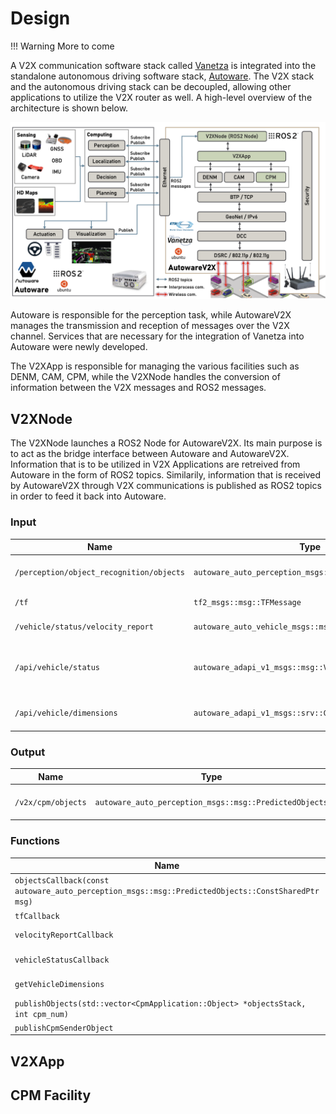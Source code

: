# Design

!!! Warning
    More to come

A V2X communication software stack called [Vanetza](https://github.com/riebl/vanetza)  is integrated into the standalone autonomous driving software stack, [Autoware](https://github.com/autowarefoundation/autoware). The V2X stack and the autonomous driving stack can be decoupled, allowing other applications to utilize the V2X router as well. A high-level overview of the architecture is shown below.

![AutowareV2X Architecture diagram](../figs/autowarev2x_architecture_v2.png)

Autoware is responsible for the perception task, while AutowareV2X manages the transmission and reception of messages over the V2X channel. Services that are necessary for the integration of Vanetza into Autoware were newly developed.

The V2XApp is responsible for managing the various facilities such as DENM, CAM, CPM, while the V2XNode handles the conversion of information between the V2X messages and ROS2 messages.

## V2XNode

The V2XNode launches a ROS2 Node for AutowareV2X. Its main purpose is to act as the bridge interface between Autoware and AutowareV2X. Information that is to be utilized in V2X Applications are retreived from Autoware in the form of ROS2 topics. Similarily, information that is received by AutowareV2X through V2X communications is published as ROS2 topics in order to feed it back into Autoware.

### Input

| Name                 | Type                            | Description      |
| -------------------- | ------------------------------- | ---------------- |
| `/perception/object_recognition/objects` | `autoware_auto_perception_msgs::msg::PredictedObjects` | Perceived Objects by Autoware |
| `/tf` | `tf2_msgs::msg::TFMessage` | Pose of Ego Vehicle |
| `/vehicle/status/velocity_report` | `autoware_auto_vehicle_msgs::msg::VelocityReport` | Velocity of Ego Vehicle |
| `/api/vehicle/status` | `autoware_adapi_v1_msgs::msg::VehicleStatus` | Vehicle Status (gear, steering angle, etc.) |
| `/api/vehicle/dimensions` | `autoware_adapi_v1_msgs::srv::GetVehicleDimensions` | Service to get Vehicle Dimensions |

### Output

| Name                 | Type                            | Description      |
| -------------------- | ------------------------------- | ---------------- |
| `/v2x/cpm/objects` | `autoware_auto_perception_msgs::msg::PredictedObjects` | Objects received by CPMs |

### Functions

| Name                 | Description      |
| -------------------- | ---------------- |
| `objectsCallback(const autoware_auto_perception_msgs::msg::PredictedObjects::ConstSharedPtr msg)` | Call `V2XApp::objectsCallback` |
| `tfCallback` | Call `V2XApp::tfCallback` |
| `velocityReportCallback` | Call `V2XApp::velocityReportCallback` |
| `vehicleStatusCallback` | Call `V2XApp::vehicleStatusCallback` |
| `getVehicleDimensions` | Sends a request to the service used for vehicle dimensions |
| `publishObjects(std::vector<CpmApplication::Object> *objectsStack, int cpm_num)` |  |
| `publishCpmSenderObject` | Not used now |


## V2XApp

## CPM Facility
